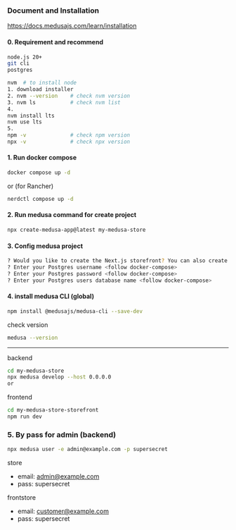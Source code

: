 ### Document and Installation
https://docs.medusajs.com/learn/installation

#### 0. Requirement and recommend
```bash 
node.js 20+
git cli
postgres
``` 
```bash 
nvm  # to install node
1. download installer
2. nvm --version    # check nvm version
3. nvm ls           # check nvm list
4. 
nvm install lts
nvm use lts
5.
npm -v              # check npm version
npx -v              # check npx version
``` 
#### 1. Run docker compose
```bash 
docker compose up -d
``` 
or (for Rancher)
```bash 
nerdctl compose up -d
``` 
#### 2. Run medusa command for create project
```bash
npx create-medusa-app@latest my-medusa-store
```

#### 3. Config medusa project
```bash
? Would you like to create the Next.js storefront? You can also create it later Yes
? Enter your Postgres username <follow docker-compose>
? Enter your Postgres password <follow docker-compose>
? Enter your Postgres users database name <follow docker-compose>
```

#### 4. install medusa CLI (global)
```bash
npm install @medusajs/medusa-cli --save-dev
```
check version

```bash
medusa --version
```
---
backend
```bash
cd my-medusa-store
npx medusa develop --host 0.0.0.0
or

```
frontend
```bash
cd my-medusa-store-storefront
npm run dev
```

### 5. By pass for admin (backend)
```bash
npx medusa user -e admin@example.com -p supersecret
```
store
* email: admin@example.com
* pass: supersecret

frontstore
* email: customer@example.com
* pass: supersecret